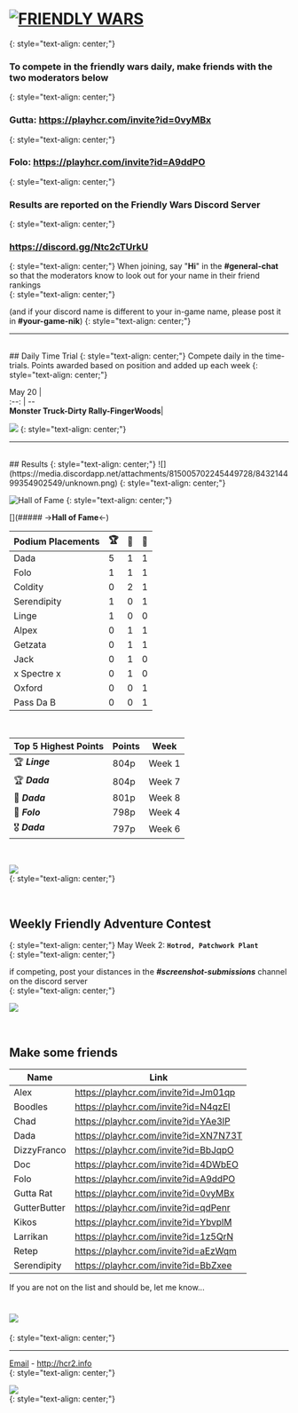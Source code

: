 #  [![FRIENDLY WARS](https://cdn.discordapp.com/attachments/806343355264401478/845189569079279626/image.png)](#_2)  
{: style="text-align: center;"}
### **To compete in the friendly wars daily, make friends with the two moderators below**
{: style="text-align: center;"}
### Gutta: <https://playhcr.com/invite?id=0vyMBx>
{: style="text-align: center;"}
### Folo: <https://playhcr.com/invite?id=A9ddPO>  
{: style="text-align: center;"}

### **Results are reported on the Friendly Wars Discord Server**
{: style="text-align: center;"}
###  <https://discord.gg/Ntc2cTUrkU> 
{: style="text-align: center;"}
When joining, say "**Hi**" in the **#general-chat** so that the moderators know to look out for your name in their friend rankings  
{: style="text-align: center;"}

(and if your discord name is different to your in-game name, please post it in **#your-game-nik**)
{: style="text-align: center;"}
<br>  

***

<br>  
## Daily Time Trial
{: style="text-align: center;"}
Compete daily in the time-trials. Points awarded based on position and added up each week  
{: style="text-align: center;"}

May 20  |  
:--:  | --  
**Monster Truck-Dirty Rally-FingerWoods**|

![](https://cdn.discordapp.com/attachments/831966505812885505/831966705847894036/angry_bill.png)
{: style="text-align: center;"}
<br>  

***

<br>  
## Results
{: style="text-align: center;"}
![](https://media.discordapp.net/attachments/815005702245449728/843214499354902549/unknown.png)  
{: style="text-align: center;"}

<br>   

![Hall of Fame](https://cdn.discordapp.com/attachments/806343355264401478/835663043676471306/image0.png)
{: style="text-align: center;"}

[](##### ->**Hall of Fame**<-)  

Podium Placements  | 🏆  | 🥈  | 🥉 
-- | -- | -- | --
Dada             |                5       |          1      |            1
Folo                |               1       |           1        |         1
Coldity       |                   0    |            2       |          1
Serendipity       |           1      |           0      |           1
Linge             |                1     |            0     |           0
Alpex             |                 0      |           1     |            1
Getzata             |                0     |            1     |           1
Jack           |                    0     |           1        |         0
x Spectre x | 0 | 1 | 0 
Oxford            |              0    |            0       |          1
Pass Da B      |               0   |             0      |           1

<br>

| **Top 5 Highest Points** | Points  |  Week | 
| -- | -- | -- |
| 🏆  ***Linge*** | 804p | Week 1 |
| 🏆  ***Dada***  |804p | Week 7 |
| 🥉  ***Dada***  |801p | Week 8 |
| 🏅 ***Folo*** | 798p | Week 4 |
| 🎖️ ***Dada***  |797p | Week 6 |

<br>


![](https://media.discordapp.net/attachments/806343355264401478/838752579680600064/image.png)  
{: style="text-align: center;"}

<br>  

## Weekly Friendly Adventure Contest
{: style="text-align: center;"}
May Week 2: **`Hotrod, Patchwork Plant`**  
{: style="text-align: center;"}

if competing, post your distances in the ***#screenshot-submissions*** channel on the discord server  
{: style="text-align: center;"}

![](https://cdn.discordapp.com/attachments/831966505812885505/831966759534854154/desertX.png)

<br> 

## Make some friends

Name | Link
-- | --
Alex | <https://playhcr.com/invite?id=Jm01qp>
Boodles | <https://playhcr.com/invite?id=N4qzEl>
Chad | <https://playhcr.com/invite?id=YAe3lP>
Dada | <https://playhcr.com/invite?id=XN7N73T>
DizzyFranco | <https://playhcr.com/invite?id=BbJqpO>
Doc | <https://playhcr.com/invite?id=4DWbEO>
Folo | <https://playhcr.com/invite?id=A9ddPO>
Gutta Rat | <https://playhcr.com/invite?id=0vyMBx>
GutterButter | <https://playhcr.com/invite?id=qdPenr>
Kikos | <https://playhcr.com/invite?id=YbvplM>
Larrikan | <https://playhcr.com/invite?id=1z5QrN>
Retep | <https://playhcr.com/invite?id=aEzWqm>
Serendipity | <https://playhcr.com/invite?id=BbZxee>

If you are not on the list and should be, let me know...  


# [![](https://cdn.discordapp.com/attachments/831966505812885505/831966772256047158/event-ui-bg.png)](#_1)
{: style="text-align: center;"}

***

[Email](mailto:dadahcr2@gmail.com) - <http://hcr2.info>  
{: style="text-align: center;"}

![](https://media.discordapp.net/attachments/806343355264401478/841864986590576660/2A8C00CC-70A7-4510-8847-09C3360CA512.png?width=100&height=100)  
{: style="text-align: center;"}

